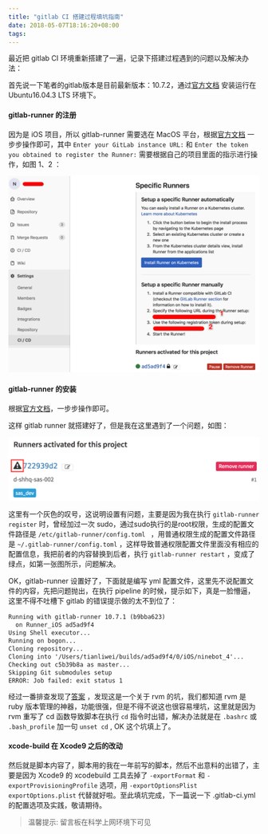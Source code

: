 ```yaml
---
title: "gitlab CI 搭建过程填坑指南"
date: 2018-05-07T18:16:20+08:00
tags:
---
```


最近把 gitlab CI 环境重新搭建了一遍，记录下搭建过程遇到的问题以及解决办法：

首先说一下笔者的gitlab版本是目前最新版本：10.7.2，通过[官方文档](https://about.gitlab.com/installation/#ubuntu) 安装运行在Ubuntu16.04.3 LTS 环境下。

#### gitlab-runner 的注册

因为是 iOS 项目，所以 gitlab-runner 需要选在 MacOS 平台，根据[官方文档](https://docs.gitlab.com/runner/register/index.html#macos) 一步步操作即可，其中 `Enter your GitLab instance URL:`  和 `Enter the token you obtained to register the Runner:` 需要根据自己的项目里面的指示进行操作，如图 1、2 ：

![gitlab-runner](/img/20190720082528.png)



#### gitlab-runner 的安装

根据[官方文档](https://docs.gitlab.com/runner/install/osx.html)，一步步操作即可。

这样 gitlab runner 就搭建好了，但是我在这里遇到了一个问题，如图：

![gitlab_warning](/img/20190720082629.png)

这里有一个灰色的叹号，这说明设置有问题，主要是因为我在执行 `gitlab-runner register` 时，曾经加过一次 sudo，通过sudo执行的是root权限，生成的配置文件路径是 `/etc/gitlab-runner/config.toml ` ，用普通权限生成的配置文件路径是 `~/.gitlab-runner/config.toml` ，这样导致普通权限配置文件里面没有相应的配置信息，我把前者的内容替换到后者，执行 `gitlab-runner restart` ，变成了绿点，如第一张图所示，问题解决。

OK，gitlab-runner 设置好了，下面就是编写 yml 配置文件，这里先不说配置文件的内容，先把问题抛出，在执行 pipeline 的时候，提示如下，真是一脸懵逼，这里不得不吐槽下 gitlab 的错误提示做的太不到位了：

```
Running with gitlab-runner 10.7.1 (b9bba623)
  on Runner_iOS ad5ad9f4
Using Shell executor...
Running on bogon...
Cloning repository...
Cloning into '/Users/tianliwei/builds/ad5ad9f4/0/iOS/ninebot_4'...
Checking out c5b39b8a as master...
Skipping Git submodules setup
ERROR: Job failed: exit status 1
```



经过一番排查发现了[答案](https://gitlab.com/gitlab-org/gitlab-runner/issues/114) ，发现这是一个关于 rvm 的坑，我们都知道 rvm 是 ruby 版本管理的神器，功能很强，但是不得不说这也很容易埋坑，这里就是因为 rvm 重写了 cd 函数导致脚本在执行 `cd` 指令时出错，解决办法就是在 `.bashrc` 或 `.bash_profile` 加一句 `unset cd` , OK 这个坑填上了。

#### xcode-build 在 Xcode9 之后的改动

然后就是脚本内容了，脚本用的我在一年前写的脚本，然后不出意料的出错了，主要是因为 Xcode9 的 xcodebuild 工具去掉了 `-exportFormat` 和 `-exportProvisioningProfile`  选项，用 `-exportOptionsPlist exportOptions.plist`  代替就好啦。至此填坑完成，下一篇说一下 .gitlab-ci.yml 的配置选项及实践，敬请期待。

> 温馨提示: 留言板在科学上网环境下可见
